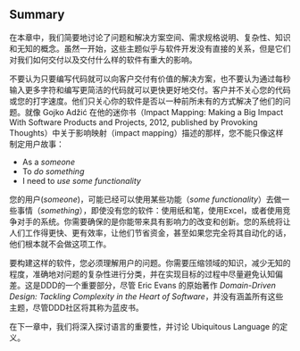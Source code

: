 ## Summary

在本章中，我们简要地讨论了问题和解决方案空间、需求规格说明、复杂性、知识和无知的概念。虽然一开始，这些主题似乎与软件开发没有直接的关系，但是它们对我们如何交付以及交付什么样的软件有重大的影响。

不要认为只要编写代码就可以向客户交付有价值的解决方案，也不要认为通过每秒输入更多字符和编写更简洁的代码就可以更快更好地交付。客户并不关心您的代码或您的打字速度。他们只关心你的软件是否以一种前所未有的方式解决了他们的问题。就像 Gojko Adžić 在他的迷你书（Impact Mapping: Making a Big Impact With Software Products and Projects, 2012, published by Provoking Thoughts）中关于影响映射（impact mapping）描述的那样，您不能只像这样制定用户故事：
* As a *someone*
* To *do something*
* I need to *use some functionality*

您的用户(*someone*)，可能已经可以使用某些功能（*some functionality*）去做一些事情（*something*），即使没有您的软件：使用纸和笔，使用Excel，或者使用竞争对手的系统。你需要确保的是你能带来具有影响力的改变和创新。您的系统将让人们工作得更快、更有效率，让他们节省资金，甚至如果您完全将其自动化的话，他们根本就不会做这项工作。

要构建这样的软件，您必须理解用户的问题。你需要压缩领域的知识，减少无知的程度，准确地对问题的复杂性进行分类，并在实现目标的过程中尽量避免认知偏差。这是DDD的一个重要部分，尽管 Eric Evans 的原始著作 *Domain-Driven Design: Tackling Complexity in the Heart of Software*，并没有涵盖所有这些主题，尽管DDD社区将其称为蓝皮书。

在下一章中，我们将深入探讨语言的重要性，并讨论 Ubiquitous Language 的定义。